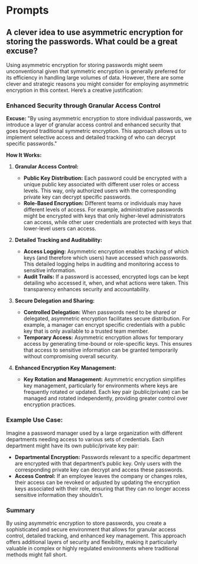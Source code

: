 # Prompts
## A clever idea to use asymmetric encryption for storing the passwords. What could be a great excuse?
Using asymmetric encryption for storing passwords might seem unconventional given that symmetric encryption is generally preferred for its efficiency in handling large volumes of data. However, there are some clever and strategic reasons you might consider for employing asymmetric encryption in this context. Here’s a creative justification:

### **Enhanced Security through Granular Access Control**

**Excuse:**
"By using asymmetric encryption to store individual passwords, we introduce a layer of granular access control and enhanced security that goes beyond traditional symmetric encryption. This approach allows us to implement selective access and detailed tracking of who can decrypt specific passwords."

**How It Works:**

1. **Granular Access Control:**
   - **Public Key Distribution:** Each password could be encrypted with a unique public key associated with different user roles or access levels. This way, only authorized users with the corresponding private key can decrypt specific passwords.
   - **Role-Based Encryption:** Different teams or individuals may have different levels of access. For example, administrative passwords might be encrypted with keys that only higher-level administrators can access, while other user credentials are protected with keys that lower-level users can access.

2. **Detailed Tracking and Auditability:**
   - **Access Logging:** Asymmetric encryption enables tracking of which keys (and therefore which users) have accessed which passwords. This detailed logging helps in auditing and monitoring access to sensitive information.
   - **Audit Trails:** If a password is accessed, encrypted logs can be kept detailing who accessed it, when, and what actions were taken. This transparency enhances security and accountability.

3. **Secure Delegation and Sharing:**
   - **Controlled Delegation:** When passwords need to be shared or delegated, asymmetric encryption facilitates secure distribution. For example, a manager can encrypt specific credentials with a public key that is only available to a trusted team member.
   - **Temporary Access:** Asymmetric encryption allows for temporary access by generating time-bound or role-specific keys. This ensures that access to sensitive information can be granted temporarily without compromising overall security.

4. **Enhanced Encryption Key Management:**
   - **Key Rotation and Management:** Asymmetric encryption simplifies key management, particularly for environments where keys are frequently rotated or updated. Each key pair (public/private) can be managed and rotated independently, providing greater control over encryption practices.

### Example Use Case:

Imagine a password manager used by a large organization with different departments needing access to various sets of credentials. Each department might have its own public/private key pair:

- **Departmental Encryption:** Passwords relevant to a specific department are encrypted with that department’s public key. Only users with the corresponding private key can decrypt and access these passwords.
- **Access Control:** If an employee leaves the company or changes roles, their access can be revoked or adjusted by updating the encryption keys associated with their role, ensuring that they can no longer access sensitive information they shouldn’t.

### Summary

By using asymmetric encryption to store passwords, you create a sophisticated and secure environment that allows for granular access control, detailed tracking, and enhanced key management. This approach offers additional layers of security and flexibility, making it particularly valuable in complex or highly regulated environments where traditional methods might fall short.